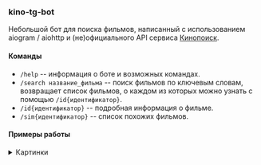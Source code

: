 ### kino-tg-bot

Небольшой бот для поиска фильмов, написанный с использованием aiogram / aiohttp и (не)официального API сервиса [Кинопоиск](https://www.kinopoisk.ru/).

#### Команды
* `/help` -- информация о боте и возможных командах.
* `/search название_фильма` -- поиск фильмов по ключевым словам, возвращает список фильмов, о каждом из которых можно узнать с помощью `/id{идентификатор}`.
* `/id{идентификатор}` -- подробная информация о фильме.
* `/sim{идентификатор}` -- список похожих фильмов.

#### Примеры работы

<details><summary><a>Картинки</a></summary><img src="https://downloader.disk.yandex.ru/preview/bea2fe82acc09b209ff43fa483fd38ef4b8de4aa456aec616f90bee923210bcf/63a8cdfa/sK3U2FOSXujm8py9V5F4MHFnRwpVrro5w6W5vhmhrd97yyo4jiRtaaU6Bvq-aRS1bRRgFbKg9Q2rdv83dkyu3g%3D%3D?uid=0&filename=IMG_20221225_210020.jpg&disposition=inline&hash=&limit=0&content_type=image%2Fjpeg&owner_uid=0&tknv=v2&size=2048x2048" style="vertical-align:top" width=400/> <img src="https://downloader.disk.yandex.ru/preview/5803db8d0a46d69982973815e7cf6b345d2288489129153f0b4d483acfac0d7c/63a8ce12/36jE07tK87ap6-jgqweH3rHL8CbYswx2qgFPr74WEZUKSbGKW7mKgdxFcneIcpFrK3E9ohMjoedFoEzbnzZZFw%3D%3D?uid=0&filename=IMG_20221225_210041.jpg&disposition=inline&hash=&limit=0&content_type=image%2Fjpeg&owner_uid=0&tknv=v2&size=2048x2048" style="vertical-align:top" width=400/>
<img src="https://downloader.disk.yandex.ru/preview/54b322c127b916a1cef777cc32bcc002d3a925bba451d048ab429f648c3e1112/63a8cead/Mspz5hj2i-Zy7pqscPRiZ7HL8CbYswx2qgFPr74WEZUJRkl2hqEmF4BGsn2Rnj8HXYyAfeZy94Bclu-wG3kZ7g%3D%3D?uid=0&filename=IMG_20221225_210108.jpg&disposition=inline&hash=&limit=0&content_type=image%2Fjpeg&owner_uid=0&tknv=v2&size=2048x2048" style="vertical-align:top" width=400/> <img src="https://downloader.disk.yandex.ru/preview/07950bf4084796f188530b74620026ae6e5c85255e93261c654a31a1f0d78de0/63a8cebf/mWrXLSZMeQNoyR95qb9FDs9V-_fF9_Z_wx9juVCcK5AbDPZTo5XVQphuoPJ1_OwHJEJt19uB8_VlQat1kMsZoQ%3D%3D?uid=0&filename=IMG_20221225_210129.jpg&disposition=inline&hash=&limit=0&content_type=image%2Fjpeg&owner_uid=0&tknv=v2&size=2048x2048" style="vertical-align:top" width=400/>
<img src="https://downloader.disk.yandex.ru/preview/eb3ae0007301077620fba1ebc8efc9f0806e73f829e793da0187cf70fad3e18c/63a8ced8/E_e66Q0YwlZhw25Ul1qTT89V-_fF9_Z_wx9juVCcK5ACtGS82Xub2UrDkTBdDwnoquU98ZzVOQHWYdv0TRiuSw%3D%3D?uid=0&filename=IMG_20221225_210146.jpg&disposition=inline&hash=&limit=0&content_type=image%2Fjpeg&owner_uid=0&tknv=v2&size=2048x2048" style="vertical-align:top" width=400/>

</details></br>
